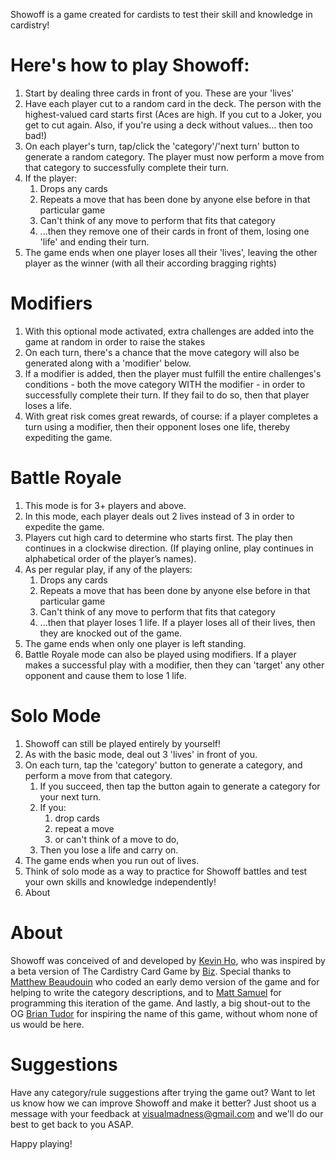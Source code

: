 Showoff is a game created for cardists to test their skill and knowledge in
cardistry!

# Here's how to play Showoff:

1. Start by dealing three cards in front of you. These are your 'lives'
1. Have each player cut to a random card in the deck. The person with the
   highest-valued card starts first (Aces are high. If you cut to a Joker, you
   get to cut again. Also, if you're using a deck without values... then too
   bad!)
1. On each player's turn, tap/click the 'category'/'next turn' button to
   generate a random category. The player must now perform a move from that
   category to successfully complete their turn.
1. If the player:
   1. Drops any cards
   1. Repeats a move that has been done by anyone else before in that particular
      game
   1. Can't think of any move to perform that fits that category
   1. ...then they remove one of their cards in front of them, losing one 'life'
      and ending their turn.
1. The game ends when one player loses all their 'lives', leaving the other
   player as the winner (with all their according bragging rights)

# Modifiers

1. With this optional mode activated, extra challenges are added into the game
   at random in order to raise the stakes
1. On each turn, there's a chance that the move category will also be generated
   along with a 'modifier' below.
1. If a modifier is added, then the player must fulfill the entire challenges's
   conditions - both the move category WITH the modifier - in order to
   successfully complete their turn. If they fail to do so, then that player
   loses a life.
1. With great risk comes great rewards, of course: if a player completes a turn
   using a modifier, then their opponent loses one life, thereby expediting the
   game.

# Battle Royale

1. This mode is for 3+ players and above.
1. In this mode, each player deals out 2 lives instead of 3 in order to expedite
   the game.
1. Players cut high card to determine who starts first. The play then continues
   in a clockwise direction. (If playing online, play continues in alphabetical
   order of the player’s names).
1. As per regular play, if any of the players:
   1. Drops any cards
   1. Repeats a move that has been done by anyone else before in that particular
      game
   1. Can't think of any move to perform that fits that category
   1. ...then that player loses 1 life. If a player loses all of their lives,
      then they are knocked out of the game.
1. The game ends when only one player is left standing.
1. Battle Royale mode can also be played using modifiers. If a player makes a
   successful play with a modifier, then they can 'target' any other opponent
   and cause them to lose 1 life.

# Solo Mode

1. Showoff can still be played entirely by yourself!
1. As with the basic mode, deal out 3 'lives' in front of you.
1. On each turn, tap the 'category' button to generate a category, and perform
   a move from that category.
   1. If you succeed, then tap the button again to generate a category for your
      next turn.
   1. If you:
      1. drop cards
      1. repeat a move
      1. or can't think of a move to do,
   1. Then you lose a life and carry on.
1. The game ends when you run out of lives.
1. Think of solo mode as a way to practice for Showoff battles and test your own
   skills and knowledge independently!
1. About

# About

Showoff was conceived of and developed by
[Kevin Ho](https://www.instagram.com/kevdoescards/), who was inspired by a beta
version of The Cardistry Card Game by
[Biz](https://www.instagram.com/bizandfriends/). Special thanks to
[Matthew Beaudouin](https://www.instagram.com/mattbeaudouin/) who coded an early
demo version of the game and for helping to write the category descriptions, and
to [Matt Samuel](https://www.instagram.com/matt.samuel/) for programming this
iteration of the game. And lastly, a big shout-out to the OG
[Brian Tudor](https://www.instagram.com/brian_tudor/) for inspiring the name of
this game, without whom none of us would be here.

# Suggestions

Have any category/rule suggestions after trying the game out? Want to let us
know how we can improve Showoff and make it better? Just shoot us a message
with your feedback at [visualmadness@gmail.com](mailto:visualmadness@gmail.com)
and we'll do our best to get back to you ASAP.

Happy playing!
